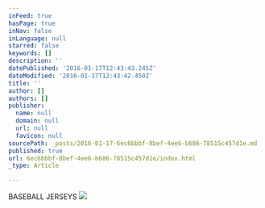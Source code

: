 ```yaml
---
inFeed: true
hasPage: true
inNav: false
inLanguage: null
starred: false
keywords: []
description: ''
datePublished: '2016-01-17T12:43:43.245Z'
dateModified: '2016-01-17T12:43:42.450Z'
title: ''
author: []
authors: []
publisher:
  name: null
  domain: null
  url: null
  favicon: null
sourcePath: _posts/2016-01-17-6ec6bbbf-8bef-4ee6-b686-78515c457d1e.md
published: true
url: 6ec6bbbf-8bef-4ee6-b686-78515c457d1e/index.html
_type: Article

---
```

BASEBALL JERSEYS
![](https://the-grid-user-content.s3-us-west-2.amazonaws.com/11378a3a-45f7-4dd0-a0fe-766724618867.jpg)